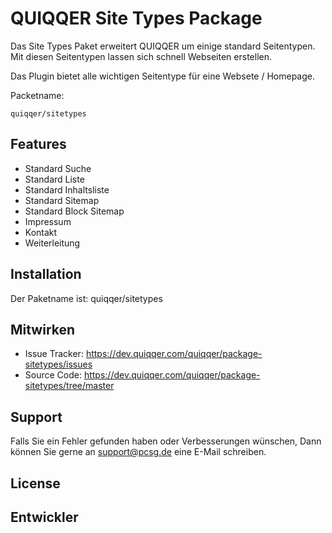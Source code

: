QUIQQER Site Types Package
========

Das Site Types Paket erweitert QUIQQER um einige standard Seitentypen.
Mit diesen Seitentypen lassen sich schnell Webseiten erstellen.

Das Plugin bietet alle wichtigen Seitentype für eine Websete / Homepage.

Packetname:

    quiqqer/sitetypes


Features
--------

- Standard Suche
- Standard Liste
- Standard Inhaltsliste
- Standard Sitemap
- Standard Block Sitemap
- Impressum
- Kontakt
- Weiterleitung

Installation
------------

Der Paketname ist: quiqqer/sitetypes


Mitwirken
----------

- Issue Tracker: https://dev.quiqqer.com/quiqqer/package-sitetypes/issues
- Source Code: https://dev.quiqqer.com/quiqqer/package-sitetypes/tree/master


Support
-------

Falls Sie ein Fehler gefunden haben oder Verbesserungen wünschen,
Dann können Sie gerne an support@pcsg.de eine E-Mail schreiben.


License
-------


Entwickler
--------

